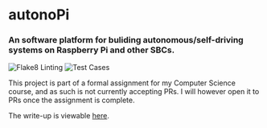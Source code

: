 # autonoPi
### An software platform for buliding autonomous/self-driving systems on Raspberry Pi and other SBCs.

![Flake8 Linting](https://github.com/ogaskell/autonoPi/actions/workflows/linting-action.yml/badge.svg)
![Test Cases](https://github.com/ogaskell/autonoPi/actions/workflows/unittest.yml/badge.svg)

This project is part of a formal assignment for my Computer Science course, and as such is not currently accepting PRs. I will however open it to PRs once the assignment is complete.

The write-up is viewable [here](https://docs.google.com/document/d/1xlfRGMwbKC7tXKXIsHGO6bCCQ0yHSxByNB8GLTP51Ow/edit?usp=sharing).
